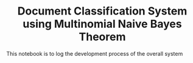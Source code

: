 <h1 align='center'> Document Classification System using Multinomial Naive Bayes Theorem </h1>

This notebook is to log the development process of the overall system 

